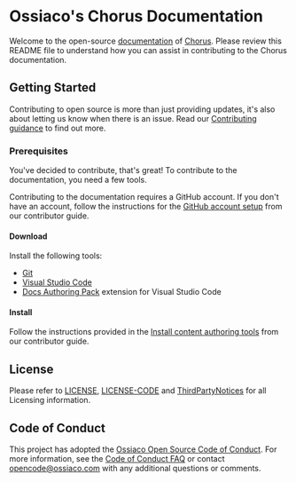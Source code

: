 
# Ossiaco's Chorus Documentation

Welcome to the open-source [documentation](https://docs.ossiaco.com) of [Chorus](https://chorus.ossiaco.com). Please review this README file to understand how you can assist in contributing to the Chorus documentation.

## Getting Started

Contributing to open source is more than just providing updates, it's also about letting us know when there is an issue. Read our [Contributing guidance](CONTRIBUTING.md) to find out more.

### Prerequisites

You've decided to contribute, that's great! To contribute to the documentation, you need a few tools.

Contributing to the documentation requires a GitHub account. If you don't have an account, follow the instructions for the [GitHub account setup](https://docs.ossiaco.com/contribute/get-started-setup-github) from our contributor guide.

#### Download

Install the following tools:

* [Git](https://git-scm.com/download)
* [Visual Studio Code](https://code.visualstudio.com/Download)
* [Docs Authoring Pack](https://marketplace.visualstudio.com/items?itemName=docsmsft.docs-authoring-pack) extension for Visual Studio Code

#### Install

Follow the instructions provided in the [Install content authoring tools](https://docs.ossiaco.com/contribute/get-started-setup-tools) from our contributor guide.

## License

Please refer to [LICENSE](LICENSE), [LICENSE-CODE](LICENSE-CODE) and [ThirdPartyNotices](ThirdPartyNotices.md) for all Licensing information.

## Code of Conduct

This project has adopted the [Ossiaco Open Source Code of Conduct](https://opensource.ossiaco.com/codeofconduct/).
For more information, see the [Code of Conduct FAQ](https://opensource.ossiaco.com/codeofconduct/faq/) or contact [opencode@ossiaco.com](mailto:opencode@ossiaco.com) with any additional questions or comments.
